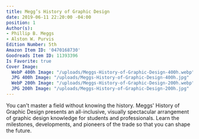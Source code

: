 ```yaml
---
title: Megg’s History of Graphic Design
date: 2019-06-11 22:20:00 -04:00
position: 1
Author(s):
- Phillip B. Meggs
- Alston W. Purvis
Edition Number: 5th
Amazon Item ID: '0470168730'
Goodreads Item ID: 11393396
Is Favorite: true
Cover Image:
  WebP 400h Image: "/uploads/Meggs-History-of-Graphic-Design-400h.webp"
  JPG 400h Image: "/uploads/Meggs-History-of-Graphic-Design-400h.jpg"
  WebP 200h Image: "/uploads/Meggs-History-of-Graphic-Design-200h.webp"
  JPG 200h Image: "/uploads/Meggs-History-of-Graphic-Design-200h.jpg"
---
```


You can't master a field without knowing the history. Meggs' History of Graphic Design presents an all-inclusive, visually spectacular arrangement of graphic design knowledge for students and professionals. Learn the milestones, developments, and pioneers of the trade so that you can shape the future.